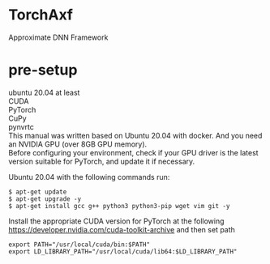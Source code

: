 # TorchAxf
Approximate DNN Framework

# pre-setup
ubuntu 20.04 at least \
CUDA \
PyTorch \
CuPy \
pynvrtc \
This manual was written based on Ubuntu 20.04 with docker. And you need an NVIDIA GPU (over 8GB GPU memory). \
Before configuring your environment, check if your GPU driver is the latest version suitable for PyTorch, and update it if necessary. 


Ubuntu 20.04 with the following commands run:
```
$ apt-get update
$ apt-get upgrade -y
$ apt-get install gcc g++ python3 python3-pip wget vim git -y
```

Install the appropriate CUDA version for PyTorch at the following https://developer.nvidia.com/cuda-toolkit-archive
and then set path

```
export PATH="/usr/local/cuda/bin:$PATH"
export LD_LIBRARY_PATH="/usr/local/cuda/lib64:$LD_LIBRARY_PATH"
```
